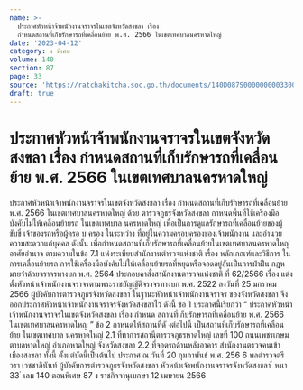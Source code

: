 ```yaml
---
name: >-
  ประกาศหัวหน้าจ้าพนักงานจราจรในเขตจังหวัดสงขลา เรื่อง
  กำหนดสถานที่เก็บรักษารถที่เคลื่อนย้าย พ.ศ. 2566 ในเขตเทศบาลนครหาดใหญ่
date: '2023-04-12'
category: ง พิเศษ
volume: 140
section: 87
page: 33
source: 'https://ratchakitcha.soc.go.th/documents/140D087S0000000003300.pdf'
draft: true
---
```


# ประกาศหัวหน้าจ้าพนักงานจราจรในเขตจังหวัดสงขลา เรื่อง กำหนดสถานที่เก็บรักษารถที่เคลื่อนย้าย พ.ศ. 2566 ในเขตเทศบาลนครหาดใหญ่

ประกาศหัวหน้าเจ้าพนักงานจราจรในเขตจังหวัดสงขลา เรื่อง กำหนดสถานที่เก็บรักษารถที่เคลื่อนย้าย พ.ศ. 2566 ในเขตเทศบาลนครหาดใหญ่ ด้วย ตารวจภูธรจังหวัดสงขลา กาหนดพื้นที่ใช้เครื่องมือบังคับไม่ให้เคลื่อนย้ายรถ ในเขตเทศบาล นครหาดใหญ่ เพื่อเป็นการดูแลรักษารถที่เคลื่อนย้ายของผู้ขับขี่ เจ้าของรถหรือผู้ครอ บ ครอง ในระหว่าง ที่อยู่ในความครอบครองของเจ้าพนักงาน และอำนวยความสะดวกแก่บุคคล ดังนั้น เพื่อกำหนดสถานที่เก็บรักษารถที่เคลื่อนย้ายในเขตเทศบาลนครหาดใหญ่ อาศัยอำนาจ ตามความในข้อ 7.1 แห่งระเบียบสำนักงานตำรวจแห่งชาติ เรื่อง หลักเกณฑ์และวิธีการ ในการเคลื่อนย้ายรถ การใช้เครื่องมือบังคับไม่ให้เคลื่อนย้ายรถที่หยุดหรือจอดอยู่อันเป็นการฝ่าฝืน กฎห มายว่าด้วยจราจรทางบก พ.ศ. 2564 ประกอบคาสั่งสานักงานตารวจแห่งชาติ ที่ 62/2566 เรื่อง แต่งตั้งหัวหน้าเจ้าพนักงานจราจรตามพระราชบัญญัติจราจรทางบก พ.ศ. 2522 ลงวันที่ 25 มกราคม 2566 ผู้บังคับการตารวจภูธรจังหวัดสงขลา ในฐานะหัวหน้าเจ้าพนักงานจราจร ของจังหวัดสงขลา จึงออกประกาศหัวหน้าเจ้าพนักงานจราจรจังหวัดสงขลาไว้ ดังนี้ ข้อ 1 ประกาศนี้เรียกว่า “ ประกาศหัวหน้าเจ้าพนักงานจราจรในเขตจังหวัดสงขลา เรื่อง กำหนด สถานที่เก็บรักษารถที่เคลื่อนย้าย พ.ศ. 2566 ในเขตเทศบาลนครหาดใหญ่ ” ข้อ 2 กาหนดให้สถานที่ดั งต่อไปนี้ เป็นสถานที่เก็บรักษารถที่เคลื่อนย้าย ในเขตเทศบาล นครหาดใหญ่ 2.1 ที่ทาการสถานีตารวจภูธรหาดใหญ่ เลขที่ 100 ถนนเพชรเกษม ตาบลหาดใหญ่ อำเภอหาดใหญ่ จังหวัดสงขลา 2.2 ที่จอดรถด้านหลังอาคาร สำนักงานตรวจคนเข้าเมืองสงขลา ทั้งนี้ ตั้งแต่บัดนี้เป็นต้นไป ประกาศ ณ วันที่ 20 กุมภาพันธ์ พ.ศ. 256 6 พลตำรวจตรี วรา เวชชาภินันท์ ผู้บังคับการตำรวจภูธรจังหวัดสงขลา หัวหน้าเจ้าพนักงานจราจรจังหวัดสงขลา ้ หนา 33 ่ เลม 140 ตอนพิเศษ 87 ง ราชกิจจานุเบกษา 12 เมษายน 2566
